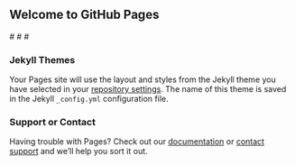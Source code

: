 ## Welcome to GitHub Pages
#<!img src="https://nd770v.github.io/jk01.png" >
#<!img src="https://nd770v.github.io/jk02.png" >
#<!img src="https://nd770v.github.io/jk03.png" >

### Jekyll Themes

Your Pages site will use the layout and styles from the Jekyll theme you have selected in your [repository settings](https://github.com/nd770v/nd770v.github.io/settings). The name of this theme is saved in the Jekyll `_config.yml` configuration file.

### Support or Contact

Having trouble with Pages? Check out our [documentation](https://help.github.com/categories/github-pages-basics/) or [contact support](https://github.com/contact) and we’ll help you sort it out.
